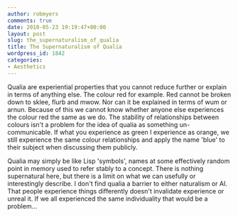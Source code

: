 ```yaml
---
author: robmyers
comments: true
date: 2010-05-23 19:19:47+00:00
layout: post
slug: the_supernaturalism_of_qualia
title: The Supernaturalism of Qualia
wordpress_id: 1842
categories:
- Aesthetics
---
```


Qualia are experiential properties that you cannot reduce further or explain in terms of anything else. The colour red for example. Red cannot be broken down to sklee, flurb and mwow. Nor can it be explained in terms of wum or arnun. Because of this we cannot know whether anyone else experiences the colour red the same as we do. The stability of relationships between colours isn't a problem for the idea of qualia as something un-communicable. If what you experience as green I experience as orange, we still experience the same colour relationships and apply the name 'blue' to their subject when discussing them publicly.

  


Qualia may simply be like Lisp 'symbols', names at some effectively random point in memory used to refer stably to a concept. There is nothing supernatural here, but there is a limit on what we can usefully or interestingly describe. I don't find qualia a barrier to either naturalism or AI. That people experience things differently doesn't invalidate experience or unreal it. If we all experienced the same individuality that would be a problem...



